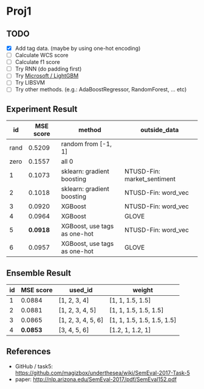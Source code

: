 # Proj1

## TODO

- [x] Add tag data. (maybe by using one-hot encoding)
- [ ] Calculate WCS score
- [ ] Calculate f1 score
- [ ] Try RNN (do padding first)
- [ ] Try [Microsoft / LightGBM](https://github.com/Microsoft/LightGBM)
- [ ] Try LIBSVM
- [ ] Try other methods. (e.g.: AdaBoostRegressor, RandomForest, ... etc)

## Experiment Result

| id   | MSE score  | method                       | outside_data                |
| ---- | ---------- | ---------------------------- | --------------------------- |
| rand | 0.5209     | random from [-1, 1]          |                             |
| zero | 0.1557     | all 0                        |                             |
| 1    | 0.1073     | sklearn: gradient boosting   | NTUSD-Fin: market_sentiment |
| 2    | 0.1018     | sklearn: gradient boosting   | NTUSD-Fin: word_vec         |
| 3    | 0.0920     | XGBoost                      | NTUSD-Fin: word_vec         |
| 4    | 0.0964     | XGBoost                      | GLOVE                       |
| 5    | **0.0918** | XGBoost, use tags as one-hot | NTUSD-Fin: word_vec         |
| 6    | 0.0957     | XGBoost, use tags as one-hot | GLOVE                       |

## Ensemble Result

| id   | MSE score  | used_id            | weight                     |
| ---- | ---------- | ------------------ | -------------------------- |
| 1    | 0.0884     | [1, 2, 3, 4]       | [1, 1, 1.5, 1.5]           |
| 2    | 0.0881     | [1, 2, 3, 4, 5]    | [1, 1, 1.5, 1.5, 1.5]      |
| 3    | 0.0865     | [1, 2, 3, 4, 5, 6] | [1, 1, 1.5, 1.5, 1.5, 1.5] |
| 4    | **0.0853** | [3, 4, 5, 6]       | [1.2, 1, 1.2, 1]           |

## References

- GitHub / task5: https://github.com/magizbox/underthesea/wiki/SemEval-2017-Task-5
- paper: http://nlp.arizona.edu/SemEval-2017/pdf/SemEval152.pdf


